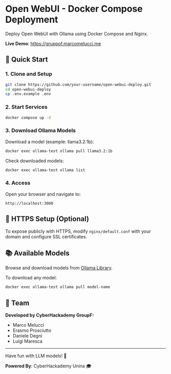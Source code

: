 # Open WebUI - Docker Compose Deployment

Deploy Open WebUI with Ollama using Docker Compose and Nginx.

**Live Demo**: https://gruppof.marcomelucci.me

## 🚀 Quick Start

### 1. Clone and Setup

```bash
git clone https://github.com/your-username/open-webui-deploy.git
cd open-webui-deploy
cp .env.example .env
```

### 2. Start Services

```bash
docker compose up -d
```

### 3. Download Ollama Models

Download a model (example: llama3.2:1b):

```bash
docker exec ollama-test ollama pull llama3.2:1b
```

Check downloaded models:

```bash
docker exec ollama-test ollama list
```

### 4. Access

Open your browser and navigate to:

```
http://localhost:3000
```

## 🔧 HTTPS Setup (Optional)

To expose publicly with HTTPS, modify `nginx/default.conf` with your domain and configure SSL certificates.

## 📚 Available Models

Browse and download models from [Ollama Library](https://ollama.ai/library).

To download any model:

```bash
docker exec ollama-test ollama pull model-name
```

## 👥 Team

**Developed by CyberHackademy GroupF:**
- Marco Melucci
- Erasmo Prosciutto
- Daniele Degni
- Luigi Maresca

---

Have fun with LLM models! 🚀

**Powered By**: CyberHackademy Unina 🎓
